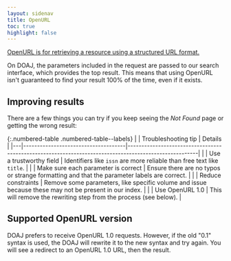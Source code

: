 ```yaml
---
layout: sidenav
title: OpenURL
toc: true
highlight: false
---
```


[OpenURL is for retrieving a resource using a structured URL format.](http://alcme.oclc.org/openurl/servlet/OAIHandler?verb=ListSets)

On DOAJ, the parameters included in the request are passed to our search interface, which provides the top result. This means that using OpenURL isn't guaranteed to find your result 100% of the time, even if it exists.

## Improving results

There are a few things you can try if you keep seeing the _Not Found_ page or getting the wrong result:

{:.numbered-table .numbered-table--labels}
|   | Troubleshooting tip                 | Details                                                                                               |
|---|-------------------------------------|-------------------------------------------------------------------------------------------------------|
|   | Use a trustworthy field             | Identifiers like `issn` are more reliable than free text like `title`.                                |
|   | Make sure each parameter is correct | Ensure there are no typos or strange formatting and that the parameter labels are correct.            |
|   | Reduce constraints                  | Remove some parameters, like specific volume and issue because these may not be present in our index. |
|   | Use OpenURL 1.0                     | This will remove the rewriting step from the process (see below).                                     |

## Supported OpenURL version

DOAJ prefers to receive OpenURL 1.0 requests. However, if the old "0.1" syntax is used, the DOAJ will rewrite it to the new syntax and try again. You will see a redirect to an OpenURL 1.0 URL, then the result.
